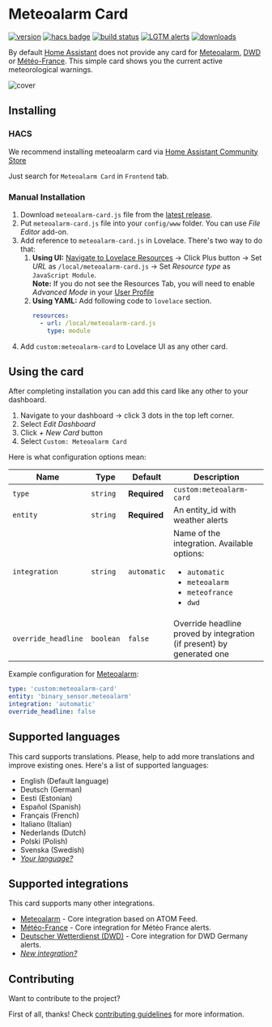 # Meteoalarm Card

[![version](https://img.shields.io/npm/v/meteoalarm-card?label=version)](https://www.npmjs.com/package/meteoalarm-card) [![hacs badge](https://img.shields.io/badge/HACS-default-orange.svg)](https://hacs.xyz) [![build status](https://img.shields.io/github/workflow/status/MrBartusek/MeteoalarmCard/Lint)](https://github.com/MrBartusek/MeteoalarmCard/actions) [![LGTM alerts](https://img.shields.io/lgtm/alerts/g/MrBartusek/MeteoalarmCard.svg?logo=lgtm&logoWidth=18)](https://lgtm.com/projects/g/MrBartusek/MeteoalarmCard/alerts/) [![downloads](https://img.shields.io/github/downloads/MrBartusek/MeteoalarmCard/total?color=brightgreen)](https://github.com/MrBartusek/MeteoalarmCard/releases) 

By default [Home Assistant](https://www.home-assistant.io/) does not provide any card for [Meteoalarm](https://www.home-assistant.io/integrations/meteoalarm/), [DWD](https://www.home-assistant.io/integrations/dwd_weather_warnings/) or [Météo-France](https://www.home-assistant.io/integrations/meteo_france/). This simple card shows you the current active meteorological warnings.

![cover](https://i.imgur.com/jsLOGIv.png)

## Installing

### HACS

We recommend installing meteoalarm card via [Home Assistant Community Store](https://hacs.xyz)

Just search for `Meteoalarm Card` in `Frontend` tab.

### Manual Installation

1. Download `meteoalarm-card.js` file from the [latest release](https://github.com/MrBartusek/MeteoalarmCard/releases/latest).
2. Put `meteoalarm-card.js` file into your `config/www` folder. You can use _File Editor_ add-on.
3. Add reference to `meteoalarm-card.js` in Lovelace. There's two way to do that:
   1. **Using UI:** [Navigate to Lovelace Resources](https://my.home-assistant.io/redirect/lovelace_resources/) → Click Plus button → Set _URL_ as `/local/meteoalarm-card.js` → Set _Resource type_ as `JavaScript Module`.<br>
   **Note:** If you do not see the Resources Tab, you will need to enable _Advanced Mode_ in your [User Profile](https://my.home-assistant.io/redirect/profile/)
   2. **Using YAML:** Add following code to `lovelace` section.
      ```yaml
      resources:
        - url: /local/meteoalarm-card.js
          type: module
      ```
4. Add `custom:meteoalarm-card` to Lovelace UI as any other card.

## Using the card

After completing installation you can add this card like any other to your dashboard.

1. Navigate to your dashboard → click 3 dots in the top left corner.
2. Select _Edit Dashboard_
3. Click _+ New Card_ button
4. Select `Custom: Meteoalarm Card`

Here is what configuration options mean:

| Name                | Type      | Default      | Description                                                                      |
| ------------------- | --------- | ------------ | -------------------------------------------------------------------------------- |
| `type`              | `string`  | **Required** | `custom:meteoalarm-card`                                                         |
| `entity`            | `string`  | **Required** | An entity_id with weather alerts                                                 |
| `integration`       | `string`  | `automatic`  | Name of the integration. Available options: <ul><li>`automatic`</li><li>`meteoalarm`</li><li>`meteofrance`</li><li>`dwd`</li></ul> |
| `override_headline` | `boolean` | `false`      | Override headline proved by integration (if present) by generated one |

Example configuration for [Meteoalarm](https://www.home-assistant.io/integrations/meteoalarm/):

```yaml
type: 'custom:meteoalarm-card'
entity: 'binary_sensor.meteoalarm'
integration: 'automatic'
override_headline: false
```

## Supported languages

This card supports translations. Please, help to add more translations and improve existing ones. Here's a list of supported languages:

<!-- Languages are sorted alphabetically -->
- English (Default language)
- Deutsch (German)
- Eesti (Estonian)
- Español (Spanish)
- Français (French)
- Italiano (Italian)
- Nederlands (Dutch)
- Polski (Polish)
- Svenska (Swedish)
- [_Your language?_](./CONTRIBUTING.md#how-to-add-translation)

## Supported integrations

This card supports many other integrations.

- [Meteoalarm](https://www.home-assistant.io/integrations/meteoalarm/) - Core integration based on ATOM Feed.
- [Météo-France](https://www.home-assistant.io/integrations/meteo_france/) - Core integration for Météo France alerts.
- [Deutscher Wetterdienst (DWD)](https://www.home-assistant.io/integrations/dwd_weather_warnings/) - Core integration for DWD Germany alerts.
- [_New integration?_](https://github.com/MrBartusek/MeteoalarmCard/issues/new/choose)


## Contributing

Want to contribute to the project?

First of all, thanks! Check [contributing guidelines](./CONTRIBUTING.md) for more information.
